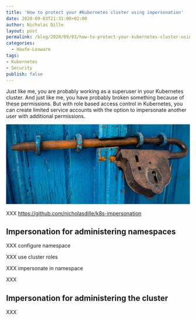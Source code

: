 ```yaml
---
title: 'How to protect your #Kubernetes cluster using impersonation'
date: 2020-09-03T21:31:00+02:00
author: Nicholas Dille
layout: post
permalink: /blog/2020/09/03/how-to-protect-your-kubernetes-cluster-using-impersonation/
categories:
  - Haufe-Lexware
tags:
- Kubernetes
- Security
publish: false
---
```

Just like me, you are probably working as a superuser in your Kubernetes cluster. And just like me, you have probably broken something because of these permissions. But with role based access control in Kubernetes, you can create limited service accounts with the option to impersonate another user with additional permissions.

![](/media/2020/09/door-1587863_1920_cropped_resized.jpg)

<!--more-->

XXX https://github.com/nicholasdille/k8s-impersonation

## Impersonation for administering namespaces

XXX configure namespace

XXX use cluster roles

XXX impersonate in namespace

XXX

## Impersonation for administering the cluster

XXX